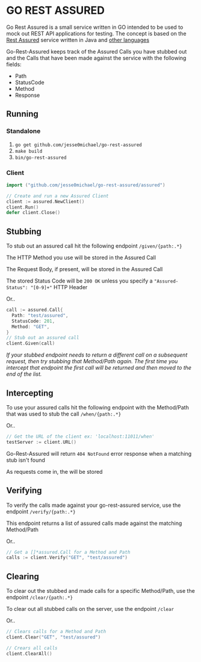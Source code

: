 # GO REST ASSURED
Go Rest Assured is a small service written in GO intended to be used to mock out REST API applications for testing. The concept is based on the [Rest Assured](http://rest-assured.io/) service written in Java and [other languages](https://github.com/artemave/REST-assured)

Go-Rest-Assured keeps track of the Assured Calls you have stubbed out and the Calls that have been made against the service with the following fields:

- Path
- StatusCode
- Method
- Response

## Running

### Standalone 

1. `go get github.com/jesse0michael/go-rest-assured`
2. `make build`
3. `bin/go-rest-assured`

### Client
```go
import ("github.com/jesse0michael/go-rest-assured/assured")

// Create and run a new Assured Client
client := assured.NewClient()
client.Run()
defer client.Close()
```

## Stubbing
To stub out an assured call hit the following endpoint
`/given/{path:.*}`

The HTTP Method you use will be stored in the Assured Call

The Request Body, if present, will be stored in the Assured Call

The stored Status Code will be `200 OK` unless you specify a `"Assured-Status": "[0-9]+"` HTTP Header

Or..

```go
call := assured.Call{
  Path: "test/assured",
  StatusCode: 201,
  Method: "GET",
}
// Stub out an assured call
client.Given(call)
```

*If your stubbed endpoint needs to return a different call on a subsequent request, then try stubbing that Method/Path again. The first time you intercept that endpoint the first call will be returned and then moved to the end of the list.*

## Intercepting
To use your assured calls hit the following endpoint with the Method/Path that was used to stub the call `/when/{path:.*}`

Or..

```go
// Get the URL of the client ex: 'localhost:11011/when'
testServer := client.URL()
```

Go-Rest-Assured will return `404 NotFound` error response when a matching stub isn't found

As requests come in, the will be stored


## Verifying
To verify the calls made against your go-rest-assured service, use the endpoint `/verify/{path:.*}`

This endpoint returns a list of assured calls made against the matching Method/Path

Or..

```go
// Get a []*assured.Call for a Method and Path
calls := client.Verify("GET", "test/assured")
```


## Clearing
To clear out the stubbed and made calls for a specific Method/Path, use the endpoint `/clear/{path:.*}`

To clear out all stubbed calls on the server, use the endpoint `/clear`

Or..

``` go
// Clears calls for a Method and Path
client.Clear("GET", "test/assured")

// Crears all calls
client.ClearAll()
```

